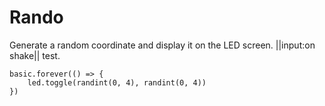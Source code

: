 # Rando 

Generate a random coordinate and display it on the LED screen. ||input:on shake|| test.

```blocks
basic.forever(() => {
    led.toggle(randint(0, 4), randint(0, 4))
})
```

<script src="https://makecode.com/gh-pages-embed.js"></script><script>makeCodeRender("{{ site.makecode.home_url }}", "{{ site.github.owner_name }}/{{ site.github.repository_name }}");</script>
